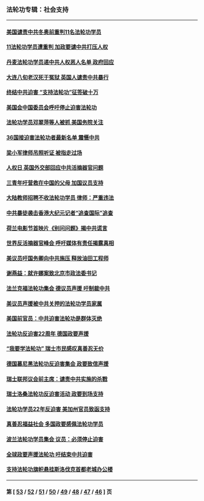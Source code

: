 ### 法轮功专辑：社会支持
---
#### [美国谴责中共冬奥前重判11名法轮功学员](../../pages/nf4386/n13521806.md?01230430) 
#### [11法轮功学员遭重判 加政要谴中共打压人权](../../pages/nf4386/n13521294.md?01230430) 
#### [丹麦法轮功学员递中共人权恶人名单 政府回应](../../pages/nf4386/n13497482.md?01230430) 
#### [大连八旬老汉死于冤狱 英国人谴责中共暴行](../../pages/nf4386/n13480118.md?01230430) 
#### [终结中共迫害 “支持法轮功”征签破十万](../../pages/nf4386/n13471084.md?01230430) 
#### [美国会中国委员会呼吁停止迫害法轮功](../../pages/nf4386/n13465411.md?01230430) 
#### [法轮功学员邓翠萍等人被抓 美国务院关注](../../pages/nf4386/n13451524.md?01230430) 
#### [36国接迫害法轮功者最新名单 震慑中共](../../pages/nf4386/n13445909.md?01230430) 
#### [梁小军律师吊照听证 被指走过场](../../pages/nf4386/n13437662.md?01230430) 
#### [人权日 英国外交部回应中共活摘器官问题](../../pages/nf4386/n13430243.md?01230430) 
#### [三青年吁营救在中国的父母 加国议员支持](../../pages/nf4386/n13429744.md?01230430) 
#### [大陆教师招聘不收法轮功学员 律师：严重违法](../../pages/nf4386/n13365839.md?01230430) 
#### [中共暴徒袭击香港大纪元记者“追查国际”追查](../../pages/nf4386/n13343404.md?01230430) 
#### [荷兰电影节首映片《别问问题》揭中共谎言](../../pages/nf4386/n13321179.md?01230430) 
#### [世界反活摘器官峰会 呼吁媒体有责任揭露真相](../../pages/nf4386/n13264475.md?01230430) 
#### [美议员吁国务卿向中共施压 释放油田工程师](../../pages/nf4386/n13233845.md?01230430) 
#### [谢燕益：就许娜案致北京市政法委书记](../../pages/nf4386/n13182701.md?01230430) 
#### [法兰克福法轮功集会 德议员声援 吁制裁中共](../../pages/nf4386/n13175975.md?01230430) 
#### [美议员声援被中共关押的法轮功学员家属](../../pages/nf4386/n13158310.md?01230430) 
#### [美国前官员：中共迫害法轮功是群体灭绝](../../pages/nf4386/n13157750.md?01230430) 
#### [法轮功反迫害22周年 德国政要声援](../../pages/nf4386/n13143632.md?01230430) 
#### [“我要学法轮功” 瑞士市民感叹真善忍无价](../../pages/nf4386/n13129633.md?01230430) 
#### [德国慕尼黑法轮功反迫害集会 政要致信声援](../../pages/nf4386/n13129148.md?01230430) 
#### [瑞士联邦议会前主席：谴责中共实施的杀戮](../../pages/nf4386/n13127336.md?01230430) 
#### [瑞士洛桑法轮功反迫害活动 政要到场支持](../../pages/nf4386/n13119398.md?01230430) 
#### [法轮功学员22年反迫害 美加州官员致函支持](../../pages/nf4386/n13118879.md?01230430) 
#### [真善忍福益社会 多国政要感佩法轮功学员](../../pages/nf4386/n13116951.md?01230430) 
#### [波兰法轮功学员集会 议员：必须停止迫害](../../pages/nf4386/n13116685.md?01230430) 
#### [全球政要声援法轮功 吁结束中共迫害](../../pages/nf4386/n13114441.md?01230430) 
#### [支持法轮功旗帜悬挂斯洛伐克首都老城办公楼](../../pages/nf4386/n13112261.md?01230430) 

---
#### 第 [ [53](./53.md?01230430) / [52](./52.md?01230430) / [51](./51.md?01230430) / [50](./50.md?01230430) / [49](./49.md?01230430) / [48](./48.md?01230430) / [47](./47.md?01230430) / [46](./46.md?01230430) ] 页
